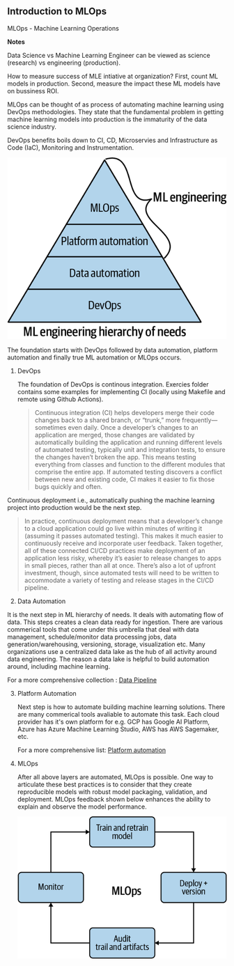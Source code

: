 ## Introduction to MLOps

MLOps - Machine Learning Operations

**Notes**

Data Science vs Machine Learning Engineer can be viewed as science (research) vs engineering (production).

How to measure success of MLE intiative at organization? First, count ML models in production. Second, measure the impact these ML models have on bussiness ROI. 

MLOps can be thought of as process of automating machine learning using DevOps methodologies. They state that the fundamental problem in getting machine learning models into production is the immaturity of the data science industry.

DevOps benefits boils down to CI, CD, Microservies and Infrastructure as Code (IaC), Monitoring and Instrumentation.

![](diagrams/1.png)

The foundation starts with DevOps followed by data automation, platform automation and finally true ML automation or MLOps occurs.

1. DevOps

   The foundation of DevOps is continous integration. Exercies folder contains some examples for implementing CI (locally using Makefile and remote using Github Actions).

   > Continuous integration (CI) helps developers merge their code changes  back to a shared branch, or “trunk,” more frequently—sometimes even  daily. Once a developer’s changes to an application are merged, those  changes are validated by automatically building the application and  running different levels of automated testing, typically unit and  integration tests, to ensure the changes haven’t broken the app. This  means testing everything from classes and function to the different  modules that comprise the entire app. If automated testing discovers a  conflict between new and existing code, CI makes it easier to fix those  bugs quickly and often.

Continuous deployment i.e., automatically pushing the machine learning project into production would be the next step.

> In practice, continuous deployment means that a developer’s change to a  cloud application could go live within minutes of writing it (assuming  it passes automated testing). This makes it much easier to continuously  receive and incorporate user feedback. Taken together, all of these  connected CI/CD practices make deployment of an application less risky,  whereby it’s easier to release changes to apps in small pieces, rather  than all at once. There’s also a lot of upfront investment, though,  since automated tests will need to be written to accommodate a variety  of testing and release stages in the CI/CD pipeline.

2.  Data Automation

   It is the next step in ML hierarchy of needs. It deals with automating flow of data. This steps creates a clean data ready for ingestion. There are various commerical tools that come under this umbrella that deal with data management, schedule/monitor data processing jobs, data generation/warehousing, versioning, storage, visualization etc.  Many organizations use a centralized data lake as the hub of all activity around data engineering. The reason a data lake is helpful to build automation around, including machine learning.

   For a more comprehensive collection : [Data Pipeline](https://docs.google.com/spreadsheets/d/1i8BzE4puGQ3dmQueu4LQCcwaqrulgK1Vb-xeFwhy6gY/edit#gid=0&range=A29:A119)

3. Platform Automation

   Next step is how to automate building machine learning solutions. There are many commerical tools avaliable to automate this task. Each cloud provider has it's own platform for e.g. GCP has Google AI Platform, Azure has Azure Machine Learning Studio, AWS has AWS Sagemaker, etc.

   For a more comprehensive list: [Platform automation](https://docs.google.com/spreadsheets/d/1i8BzE4puGQ3dmQueu4LQCcwaqrulgK1Vb-xeFwhy6gY/edit#gid=0&range=A158:A285) 

4. MLOps

   After all above layers are automated, MLOps is possible. One way to articulate these best practices is to consider that they create reproducible models with robust model packaging, validation, and deployment. MLOps feedback shown below enhances the ability to explain and observe the model performance.

   ![](diagrams/2.png)



